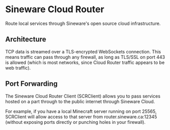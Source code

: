 # Sineware Cloud Router

Route local services through Sineware's open source cloud infrastructure.

## Architecture
TCP data is streamed over a TLS-encrypted WebSockets connection. This means traffic can pass through any firewall, as long as 
TLS/SSL on port 443 is allowed (which is most networks, since Cloud Router traffic appears to be web traffic).

## Port Forwarding
The Sineware Cloud Router Client (SCRClient) allows you to pass services hosted on a part through to the public internet 
through Sineware Cloud.

For example, if you have a local Minecraft server running on port 25565, SCRClient will allow access to that server from router.sineware.ca:12345 (without exposing ports directly or punching holes in your firewall).